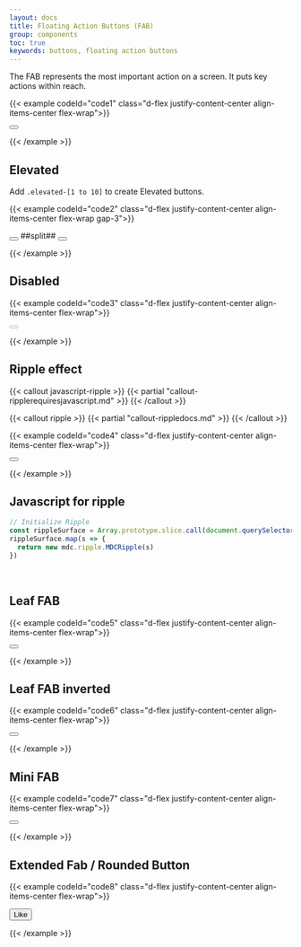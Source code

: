 ```yaml
---
layout: docs
title: Floating Action Buttons (FAB)
group: components
toc: true
keywords: buttons, floating action buttons
---
```


<p class="fs-4 ms-0 mb-4 text-secondary">
  The FAB represents the most important action on a screen. It puts key actions within reach.
</p>

{{< example codeId="code1" class="d-flex justify-content-center align-items-center flex-wrap">}}

<button type="button" class="btn btn-fab btn-success">
  <i class="bi bi-heart-fill"></i>
</button>

{{< /example >}}

## Elevated
Add ```.elevated-[1 to 10]``` to create Elevated buttons.

{{< example codeId="code2" class="d-flex justify-content-center align-items-center flex-wrap gap-3">}}

<button type="button" class="btn btn-fab btn-success elevated-1">
  <i class="bi bi-heart-fill"></i>
</button>
##split##
<button type="button" class="btn btn-fab btn-success elevated-10">
  <i class="bi bi-heart-fill"></i>
</button>

{{< /example >}}

## Disabled
{{< example codeId="code3" class="d-flex justify-content-center align-items-center flex-wrap">}}

<button type="button" class="btn btn-fab btn-success" disabled>
  <i class="bi bi-heart-fill"></i>
</button>

{{< /example >}}

## Ripple effect

{{< callout javascript-ripple >}}
{{< partial "callout-ripplerequiresjavascript.md" >}}
{{< /callout >}}

{{< callout ripple >}}
{{< partial "callout-rippledocs.md" >}}
{{< /callout >}}

{{< example codeId="code4" class="d-flex justify-content-center align-items-center flex-wrap">}}

<button type="button" class="btn btn-fab btn-success">
  <i class="bi bi-heart-fill"></i>
  <span class="ripple-surface"></span>
</button>

{{< /example >}}

## Javascript for ripple
```javascript
// Initialize Ripple
const rippleSurface = Array.prototype.slice.call(document.querySelectorAll('.ripple-surface'))
rippleSurface.map(s => {
  return new mdc.ripple.MDCRipple(s)
})
```

<br>

## Leaf FAB
{{< example codeId="code5" class="d-flex justify-content-center align-items-center flex-wrap">}}

<button type="button" class="btn btn-fab leaf-fab btn-success">
  <i class="bi bi-heart-fill"></i>
</button>

{{< /example >}}

## Leaf FAB inverted
{{< example codeId="code6" class="d-flex justify-content-center align-items-center flex-wrap">}}

<button type="button" class="btn btn-fab leaf-fab-inverted btn-success">
  <i class="bi bi-heart-fill"></i>
</button>
        
{{< /example >}}

## Mini FAB
{{< example codeId="code7" class="d-flex justify-content-center align-items-center flex-wrap">}}

<button type="button" class="btn btn-fab mini-fab btn-success">
  <i class="bi bi-heart-fill"></i>
</button>
        
{{< /example >}}

## Extended Fab / Rounded Button
{{< example codeId="code8" class="d-flex justify-content-center align-items-center flex-wrap">}}

<button type="button" class="btn btn-success btn-lg rounded-pill">
  <i class="bi bi-heart-fill"></i> Like
</button>
        
{{< /example >}}

